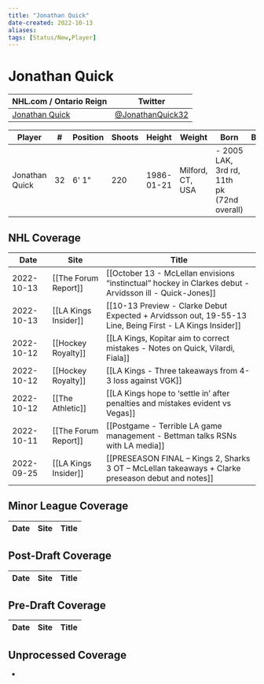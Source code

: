```yaml
---
title: "Jonathan Quick"
date-created: 2022-10-13
aliases: 
tags: [Status/New,Player]
---
```


# Jonathan Quick

NHL.com / Ontario Reign | Twitter
-|-
[Jonathan Quick](https://www.nhl.com/player/jonathan-quick-8471734) | [@JonathanQuick32](https://twitter.com/JonathanQuick32)

Player | \# | Position | Shoots | Height | Weight | Born | Birthplace | Draft 
-|-|-|-|-|-|-|-|-
Jonathan Quick | 32 | 6' 1" | 220 | 1986-01-21 | Milford, CT, USA | -   2005 LAK, 3rd rd, 11th pk (72nd overall)



## NHL  Coverage
Date | Site |  Title
---|---|---
2022-10-13 | [[The Forum Report]] | [[October 13 - McLellan envisions “instinctual” hockey in Clarkes debut - Arvidsson ill - Quick-Jones]]
2022-10-13 | [[LA Kings Insider]] | [[10-13 Preview - Clarke Debut Expected + Arvidsson out, 19-55-13 Line, Being First - LA Kings Insider]]
2022-10-12 | [[Hockey Royalty]] | [[LA Kings, Kopitar aim to correct mistakes - Notes on Quick, Vilardi, Fiala]]
2022-10-12 | [[Hockey Royalty]] | [[LA Kings - Three takeaways from 4-3 loss against VGK]]
2022-10-12 | [[The Athletic]] | [[LA Kings hope to ‘settle in’ after penalties and mistakes evident vs Vegas]]
2022-10-11 | [[The Forum Report]] | [[Postgame - Terrible LA game management - Bettman talks RSNs with LA media]]
2022-09-25 | [[LA Kings Insider]] |  [[PRESEASON FINAL – Kings 2, Sharks 3 OT – McLellan takeaways + Clarke preseason debut and notes]] 



## Minor League Coverage
Date | Site |  Title
---|---|---



## Post-Draft Coverage
Date | Site |  Title
---|---|---



## Pre-Draft Coverage
Date | Site |  Title
---|---|---


## Unprocessed Coverage
- 
